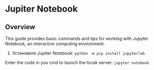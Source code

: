 # Jupiter Notebook

## Overview
This guide provides basic commands and tips for working with Jupyter Notebook, an interactive computing environment.

1. Установите Jupiter Notebook: 
```python -m pip install jupyterlab ``` 

Enter the code in you cmd to launch the locak server: 
```jupyter notebook``` 
